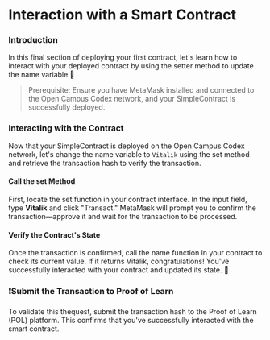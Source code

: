# Interaction with a Smart Contract

### Introduction

In this final section of deploying your first contract, let's learn how to interact with your deployed contract by using the setter method to update the name variable 🔧

> Prerequisite: Ensure you have MetaMask installed and connected to the Open Campus Codex network, and your SimpleContract is successfully deployed.

### Interacting with the Contract

Now that your SimpleContract is deployed on the Open Campus Codex network, let's change the name variable to `Vitalik` using the set method and retrieve the transaction hash to verify the transaction.

#### Call the set Method

First, locate the set function in your contract interface. In the input field, type **Vitalik** and click "Transact." MetaMask will prompt you to confirm the transaction—approve it and wait for the transaction to be processed.

#### Verify the Contract's State

Once the transaction is confirmed, call the name function in your contract to check its current value. If it returns Vitalik, congratulations! You've successfully interacted with your contract and updated its state. 🎉

### ❗Submit the Transaction to Proof of Learn

To validate this thequest, submit the transaction hash to the Proof of Learn (POL) platform. This confirms that you've successfully interacted with the smart contract.